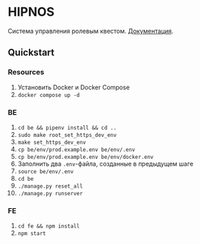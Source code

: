 # HIPNOS

Система управления ролевым квестом. [Документация](docs/main.md).

## Quickstart

### Resources
1. Установить Docker и Docker Compose
2. `docker compose up -d`

### BE
1. `cd be && pipenv install && cd ..`
2. `sudo make root_set_https_dev_env`
3. `make set_https_dev_env`
4. `cp be/env/prod.example.env be/env/.env`
5. `cp be/env/prod.example.env be/env/docker.env`
6. Заполнить два `.env`-файла, созданные в предыдущем шаге
7. `source be/env/.env`
8. `cd be`
9. `./manage.py reset_all`
10. `./manage.py runserver`

### FE
1. `cd fe && npm install`
2. `npm start`
